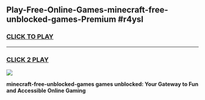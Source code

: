 
## Play-Free-Online-Games-minecraft-free-unblocked-games-Premium #r4ysl
<h3>
<a href="https://premium.freeplayer.one?title=minecraft-free-unblocked-games&ref=8M">CLICK TO PLAY</a></h3>
<hr>

<h3>
<a href="https://premium.freeplayer.one?title=minecraft-free-unblocked-games&ref=8M">CLICK 2 PLAY</a>
  
</h3>

<a href="https://premium.freeplayer.one?title=minecraft-free-unblocked-games&ref=8M"><img src="https://clearcache.store/games.png"></a>


**minecraft-free-unblocked-games games unblocked: Your Gateway to Fun and Accessible Online Gaming**
